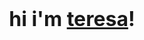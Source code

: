 <div style="text-align: center; font-size: 32px; margin-top: 20px;">
  <b>hi i'm <a href="https://im-teresa-nguyen.netlify.app/">teresa</a>!</b>
</div>

